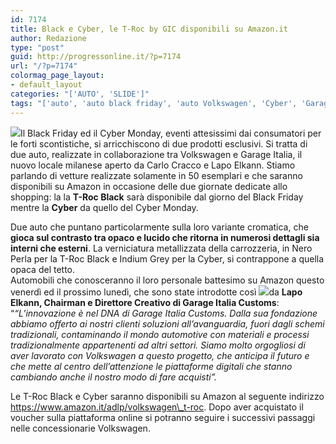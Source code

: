 ```yaml
---
id: 7174
title: Black e Cyber, le T-Roc by GIC disponibili su Amazon.it
author: Redazione
type: "post"
guid: http://progressonline.it/?p=7174
url: "/?p=7174"
colormag_page_layout:
- default_layout
categories: "['AUTO', 'SLIDE']"
tags: "['auto', 'auto black friday', 'auto Volkswagen', 'Cyber', 'Garage Italia', 'T Roc Black', 'Volkswagen']"
---
```


![](https://progressonline.it/wp-content/uploads/2017/11/media-T-Roc-Cyber_k62329OKC-300x225.jpg)Il Black Friday ed il Cyber Monday, eventi attesissimi dai consumatori per le forti scontistiche, si arricchiscono di due prodotti esclusivi. Si tratta di due auto, realizzate in collaborazione tra Volkswagen e Garage Italia, il nuovo locale milanese aperto da Carlo Cracco e Lapo Elkann. Stiamo parlando di vetture realizzate solamente in 50 esemplari e che saranno disponibili su Amazon in occasione delle due giornate dedicate allo shopping: la la **T-Roc Black** sarà disponibile dal giorno del Black Friday mentre la **Cyber** da quello del Cyber Monday.

Due auto che puntano particolarmente sulla loro variante cromatica, che **gioca sul contrasto tra opaco e lucido che ritorna in numerosi dettagli sia interni che esterni**. La verniciatura metallizzata della carrozzeria, in Nero Perla per la T-Roc Black e Indium Grey per la Cyber, si contrappone a quella opaca del tetto.  
Automobili che conosceranno il loro personale battesimo su Amazon questo venerdì ed il prossimo lunedì, che sono state introdotte così ![](https://progressonline.it/wp-content/uploads/2017/11/lapo-300x169.jpg)da **Lapo Elkann, Chairman e Direttore Creativo di Garage Italia Customs**: “*“L’innovazione è nel DNA di Garage Italia Customs. Dalla sua fondazione abbiamo offerto ai nostri clienti soluzioni all’avanguardia, fuori dagli schemi tradizionali, contaminando il mondo automotive con materiali e processi tradizionalmente appartenenti ad altri settori. Siamo molto orgogliosi di aver lavorato con Volkswagen a questo progetto, che anticipa il futuro e che mette al centro dell’attenzione le piattaforme digitali che stanno cambiando anche il nostro modo di fare acquisti”.*

Le T-Roc Black e Cyber saranno disponibili su Amazon al seguente indirizzo https://www.amazon.it/adlp/volkswagen\_t-roc. Dopo aver acquistato il voucher sulla piattaforma online si potranno seguire i successivi passaggi nelle concessionarie Volkswagen.